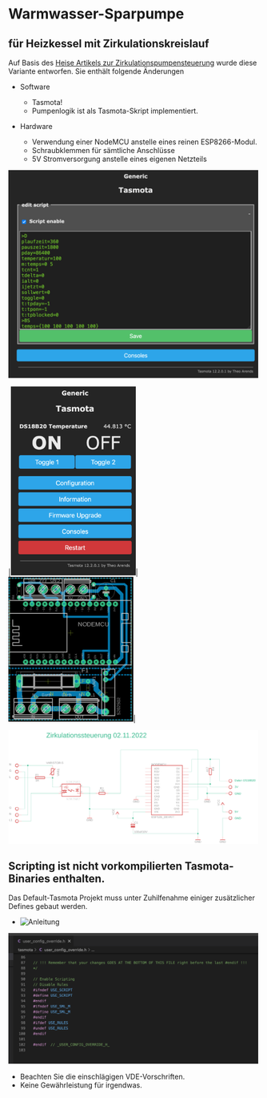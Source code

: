 # Warmwasser-Sparpumpe
## für Heizkessel mit Zirkulationskreislauf

Auf Basis des [Heise Artikels zur Zirkulationspumpensteuerung](https://www.heise.de/select/make/2022/4/2216608454200440892) wurde diese Variante entworfen.
Sie enthält folgende Änderungen

* Software
  * Tasmota!
  * Pumpenlogik ist als Tasmota-Skript implementiert.

* Hardware
  * Verwendung einer NodeMCU anstelle eines reinen ESP8266-Modul.
  * Schraubklemmen für sämtliche Anschlüsse
  * 5V Stromversorgung anstelle eines eigenen Netzteils

<img src="https://github.com/Trickx/Zirkulationspumpensteuerung/blob/main/Tasmota-Screenshots/Tasmota_Edit_Script.png" width="500">

|<img src="https://github.com/Trickx/Zirkulationspumpensteuerung/blob/main/Tasmota-Screenshots/Tasmota_Main_Menu.png" width="250">|
<img src="https://github.com/Trickx/Zirkulationspumpensteuerung/blob/main/layout_pic.png" width="250">|

<img src="https://github.com/Trickx/Zirkulationspumpensteuerung/blob/main/schaltung.png" width="500">

## Scripting ist nicht vorkompilierten Tasmota-Binaries enthalten.
Das Default-Tasmota Projekt muss unter Zuhilfenahme einiger zusätzlicher Defines gebaut werden.
* ![Anleitung](https://tasmota.github.io/docs/Scripting-Language/)
<img src="https://github.com/Trickx/Zirkulationspumpensteuerung/blob/main/Tasmota-Screenshots/user_config_override.h.png" width="500">


* Beachten Sie die einschlägigen VDE-Vorschriften.
* Keine Gewährleistung für irgendwas.
